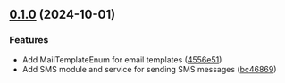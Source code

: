 

## [0.1.0](https://github.com/anuwattechs/Golf_Matching/compare/0.0.2...0.1.0) (2024-10-01)


### Features

* Add MailTemplateEnum for email templates ([4556e51](https://github.com/anuwattechs/Golf_Matching/commit/4556e51413df8978664936898bd3dde7db1c420e))
* Add SMS module and service for sending SMS messages ([bc46869](https://github.com/anuwattechs/Golf_Matching/commit/bc46869c47406b6e1c6499dea93f642145a60124))
